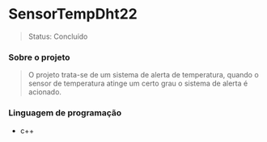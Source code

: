 <h1>SensorTempDht22</h1>

>Status: Concluído

### Sobre o projeto

> O projeto trata-se de um sistema de alerta de temperatura,
 quando o sensor de temperatura atinge um certo grau 
 o sistema de alerta é acionado.
 
 ### Linguagem de programação
 
 - c++
